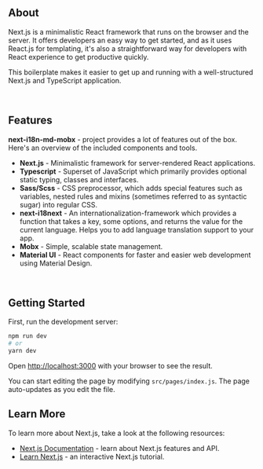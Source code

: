 ## About

Next.js is a minimalistic React framework that runs on the browser and the server. It offers developers an easy way to get started, and as it uses React.js for templating, it's also a straightforward way for developers with React experience to get productive quickly.

This boilerplate makes it easier to get up and running with a well-structured Next.js and TypeScript application.

<br/>

## Features

**next-i18n-md-mobx** - project provides a lot of features out of the box. Here's an overview of the included components and tools.

* **Next.js** - Minimalistic framework for server-rendered React applications.
* **Typescript** - Superset of JavaScript which primarily provides optional static typing, classes and interfaces.
* **Sass/Scss** - CSS preprocessor, which adds special features such as variables, nested rules and mixins (sometimes referred to as syntactic sugar) into regular CSS.
* **next-i18next** - An internationalization-framework which provides a function that takes a key, some options, and returns the value for the current language. Helps you to add language translation support to your app.
* **Mobx** - Simple, scalable state management.
* **Material UI** - React components for faster and easier web development using Material Design.
<br/>

## Getting Started

First, run the development server:

```bash
npm run dev
# or
yarn dev
```

Open [http://localhost:3000](http://localhost:3000) with your browser to see the result.

You can start editing the page by modifying `src/pages/index.js`. The page auto-updates as you edit the file.

## Learn More

To learn more about Next.js, take a look at the following resources:

- [Next.js Documentation](https://nextjs.org/docs) - learn about Next.js features and API.
- [Learn Next.js](https://nextjs.org/learn) - an interactive Next.js tutorial.
